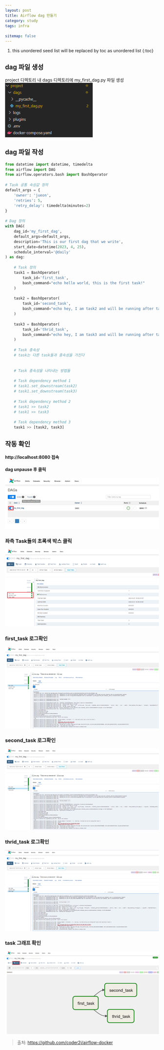 ```yaml
---
layout: post
title: Airflow dag 만들기
category: study
tags: infra

sitemap: false
---
```

1. this unordered seed list will be replaced by toc as unordered list
{:toc}

## dag 파일 생성
project 디렉토리 내 dags 디렉토리에 my_first_dag.py 파일 생성   
![](/assets/img/post/airflow_dag_만들기/dag1.png)

## dag 파일 작성
```py
from datetime import datetime, timedelta
from airflow import DAG
from airflow.operators.bash import BashOperator

# Task 공통 속성값 정의
default_args = {
    'owner': 'jueon',
    'retries': 5,
    'retry_delay': timedelta(minutes=2)
}

# Dag 정의
with DAG(
    dag_id='my_first_dag',
    default_args=default_args,
    description='This is our first dag that we write',
    start_date=datetime(2023, 4, 25),
    schedule_interval='@daily'
) as dag:
    
    # Task 정의
    task1 = BashOperator(
        task_id='first_task',
        bash_command="echo hello world, this is the first task!"
    )

    task2 = BashOperator(
        task_id='second_task',
        bash_command="echo hey, I am task2 and will be running after task1!"
    )

    task3 = BashOperator(
        task_id='thrid_task',
        bash_command="echo hey, I am task3 and will be running after task1 at the same time as task2!"
    )

    # Task 종속성
    # task는 다른 task들과 종속성을 가진다


    # Task 종속성을 나타내는 방법들

    # Task dependency method 1
    # task1.set_downstream(task2)
    # task1.set_downstream(task3)

    # Task dependency method 2
    # task1 >> task2
    # task1 >> task3

    # Task dependency method 3
    task1 >> [task2, task3]
```
## 작동 확인
#### http://localhost:8080 접속
#### dag unpause 후 클릭  
![](/assets/img/post/airflow_dag_만들기/dag2.png)  
  
### 좌측 Task들의 초록색 박스 클릭
![](/assets/img/post/airflow_dag_만들기/dag3.png)
  
### first_task 로그확인
![](/assets/img/post/airflow_dag_만들기/dag4.png)

### second_task 로그확인
![](/assets/img/post/airflow_dag_만들기/dag5.png)

### thrid_task 로그확인
![](/assets/img/post/airflow_dag_만들기/dag6.png)

### task 그래프 확인
![](/assets/img/post/airflow_dag_만들기/dag7.png)


>출처: https://github.com/coder2j/airflow-docker